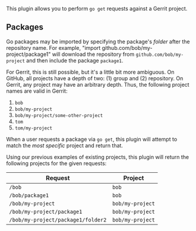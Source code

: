 This plugin allows you to perform `go get` requests against a Gerrit project.

## Packages
Go packages may be imported by specifying the package's _folder_ after the repository name.
For example, "import github.com/bob/my-project/package1" will download the repository from
`github.com/bob/my-project` and then include the package `package1`.

For Gerrit, this is still possible, but it's a little bit more ambiguous.
On GitHub, all projects have a depth of two: (1) group and (2) repository.
On Gerrit, any project may have an arbitrary depth.
Thus, the following project names are valid in Gerrit:

1. `bob`
1. `bob/my-project`
1. `bob/my-project/some-other-project`
1. `tom`
1. `tom/my-project`

When a user requests a package via `go get`, this plugin will attempt to match the _most specific_
project and return that.

Using our previous examples of existing projects, this plugin will return the following projects
for the given requests:

| Request                            | Project          |
| ---------------------------------- | ---------------- |
| `/bob`                             | `bob`            |
| `/bob/package1`                    | `bob`            |
| `/bob/my-project`                  | `bob/my-project` |
| `/bob/my-project/package1`         | `bob/my-project` |
| `/bob/my-project/package1/folder2` | `bob/my-project` |

